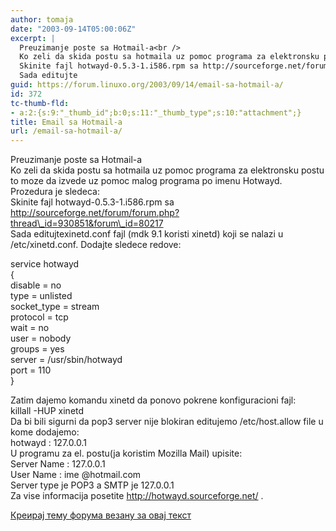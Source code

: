 ```yaml
---
author: tomaja
date: "2003-09-14T05:00:06Z"
excerpt: |
  Preuzimanje poste sa Hotmail-a<br />
  Ko zeli da skida postu sa hotmaila uz pomoc programa za elektronsku postu to moze da izvede uz pomoc malog programa po imenu Hotwayd. Prozedura je sledeca:<br />
  Skinite fajl hotwayd-0.5.3-1.i586.rpm sa http://sourceforge.net/forum/forum.php?thread_id=930851&forum_id=80217<br />
  Sada editujte
guid: https://forum.linuxo.org/2003/09/14/email-sa-hotmail-a/
id: 372
tc-thumb-fld:
- a:2:{s:9:"_thumb_id";b:0;s:11:"_thumb_type";s:10:"attachment";}
title: Email sa Hotmail-a
url: /email-sa-hotmail-a/
---
```

Preuzimanje poste sa Hotmail-a  
Ko zeli da skida postu sa hotmaila uz pomoc programa za elektronsku postu to moze da izvede uz pomoc malog programa po imenu Hotwayd. Prozedura je sledeca:  
Skinite fajl hotwayd-0.5.3-1.i586.rpm sa http://sourceforge.net/forum/forum.php?thread\_id=930851&forum\_id=80217  
Sada editujte<!--break-->xinetd.conf fajl (mdk 9.1 koristi xinetd) koji se nalazi u /etc/xinetd.conf. Dodajte sledece redove:

  
service hotwayd  
{  
disable = no  
type = unlisted  
socket_type = stream  
protocol = tcp  
wait = no  
user = nobody  
groups = yes  
server = /usr/sbin/hotwayd  
port = 110  
}

Zatim dajemo komandu xinetd da ponovo pokrene konfiguracioni fajl:  
killall -HUP xinetd  
Da bi bili sigurni da pop3 server nije blokiran editujemo /etc/host.allow file u kome dodajemo:  
hotwayd : 127.0.0.1  
U programu za el. postu(ja koristim Mozilla Mail) upisite:  
Server Name : 127.0.0.1  
User Name : ime @hotmail.com  
Server type je POP3 a SMTP je 127.0.0.1  
Za vise informacija posetite http://hotwayd.sourceforge.net/ .

[Креирај тему форума везану за овај текст](https://linuxo.org/nova-tema-na-forumu/?se_pid=372)